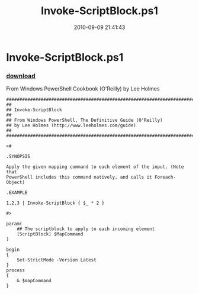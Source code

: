 ﻿---
pid:            2185
parent:         0
children:       
poster:         Lee Holmes
title:          Invoke-ScriptBlock.ps1
date:           2010-09-09 21:41:43
description:    From Windows PowerShell Cookbook (O'Reilly) by Lee Holmes
format:         posh
---

# Invoke-ScriptBlock.ps1

### [download](2185.ps1)  

From Windows PowerShell Cookbook (O'Reilly) by Lee Holmes

```posh
##############################################################################
##
## Invoke-ScriptBlock
##
## From Windows PowerShell, The Definitive Guide (O'Reilly)
## by Lee Holmes (http://www.leeholmes.com/guide)
##
##############################################################################

<#

.SYNOPSIS

Apply the given mapping command to each element of the input. (Note that
PowerShell includes this command natively, and calls it Foreach-Object)

.EXAMPLE

1,2,3 | Invoke-ScriptBlock { $_ * 2 }

#>

param(
    ## The scriptblock to apply to each incoming element
    [ScriptBlock] $MapCommand
)

begin
{
    Set-StrictMode -Version Latest
}
process
{
    & $mapCommand
}
```
